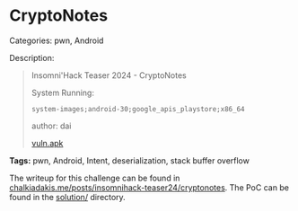 # CryptoNotes

Categories: pwn, Android

Description:
> Insomni'Hack Teaser 2024 - CryptoNotes
>
> System Running:
>
> `system-images;android-30;google_apis_playstore;x86_64`
> 
> author: dai
>
> [vuln.apk](./resources/app-a91690d6479014d533bea108755aba2424b45b4b416823ed0c821ae421f820eb.apk)

**Tags:** pwn, Android, Intent, deserialization, stack buffer overflow

The writeup for this challenge can be found in [chalkiadakis.me/posts/insomnihack-teaser24/cryptonotes](https://chalkiadakis.me/posts/insomnihack-teaser24/cryptonotes/). The PoC can be found in the [solution/](solution) directory.
